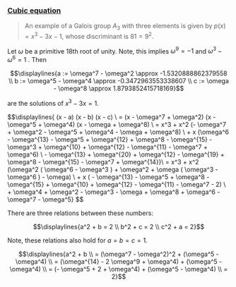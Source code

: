 ### [Cubic equation](https://en.wikipedia.org/wiki/Cubic_equation)

> An example of a Galois group $A_3$ with three elements is given by $p(x) = x^3 − 3x − 1$, whose discriminant is $81 = 9^2$.

Let $\omega$ be a primitive 18th root of unity.
Note, this implies $\omega^9 = -1$
and
$\omega^3 - \omega^6 = 1$
. Then

$$\displaylines{a := \omega^7 - \omega^2 \approx -1.5320888862379558 \\
b := \omega^5 - \omega^4 \approx -0.3472963553338607 \\
c := \omega - \omega^8 \approx 1.8793852415718169}$$

are the solutions of $x^3 − 3x = 1$.

$$\displaylines{ (x - a) (x - b) (x - c) \\
= (x - \omega^7 + \omega^2) (x - \omega^5 + \omega^4) (x - \omega + \omega^8) \\
= x^3 + x^2 (- \omega^7 + \omega^2 - \omega^5 + \omega^4 - \omega + \omega^8) \\
\+ x (\omega^6 - \omega^{13} - \omega^5 + \omega^{12} + \omega^8 - \omega^{15} - \omega^3 + \omega^{10} + \omega^{12} - \omega^{11} - \omega^7 + \omega^6) \\
\- \omega^{13} + \omega^{20} + \omega^{12} - \omega^{19} + \omega^8 - \omega^{15} - \omega^7 + \omega^{14}}\\
= x^3 + x^2 (\omega^2 ( \omega^6 - \omega^3 ) + \omega^2 + \omega ( \omega^3 - \omega^6 ) - \omega) \\
\+ x ( - \omega^{13} - \omega^5 + \omega^8 - \omega^{15} + \omega^{10} + \omega^{12} - \omega^{11} - \omega^7 - 2) \\
\+ \omega^4 + \omega^2 - \omega^3 - \omega + \omega^8 + \omega^6 - \omega^7 - \omega^5} $$

There are three relations between these numbers:

$$\displaylines{a^2 + b = 2 \\
b^2 + c = 2 \\
c^2 + a = 2}$$

Note, these relations also hold for $a = b = c = 1$.

$$\displaylines{a^2 + b \\
= (\omega^7 - \omega^2)^2 + (\omega^5 - \omega^4) \\
= (\omega^{14} - 2 \omega^9 + \omega^4) + (\omega^5 - \omega^4) \\
= (- \omega^5 + 2 + \omega^4) + (\omega^5 - \omega^4) \\
= 2}$$
